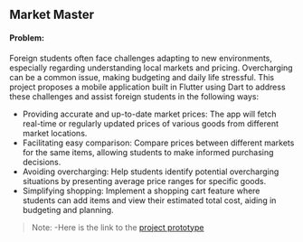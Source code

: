 <h2>Market Master</h2>
<h4>Problem:</h4>
<p>Foreign students often face challenges adapting to new environments, especially regarding understanding local markets and pricing. Overcharging can be a common issue, making budgeting and daily life stressful. This project proposes a mobile application built in Flutter using Dart to address these challenges and assist foreign students in the following ways:
<ul>
  <li>Providing accurate and up-to-date market prices: The app will fetch real-time or regularly updated prices of various goods from different market locations.</li>
  <li>Facilitating easy comparison: Compare prices between different markets for the same items, allowing students to make informed purchasing decisions.</li>
  <li>Avoiding overcharging: Help students identify potential overcharging situations by presenting average price ranges for specific goods.</li>
  <li>
Simplifying shopping: Implement a shopping cart feature where students can add items and view their estimated total cost, aiding in budgeting and planning.</li>
</ul>
</p>

> Note: -Here is the link to the [project prototype](https://app.adalo.com/apps/1332a0f2-94e4-42b2-9da0-60789c9e572c/screens)


